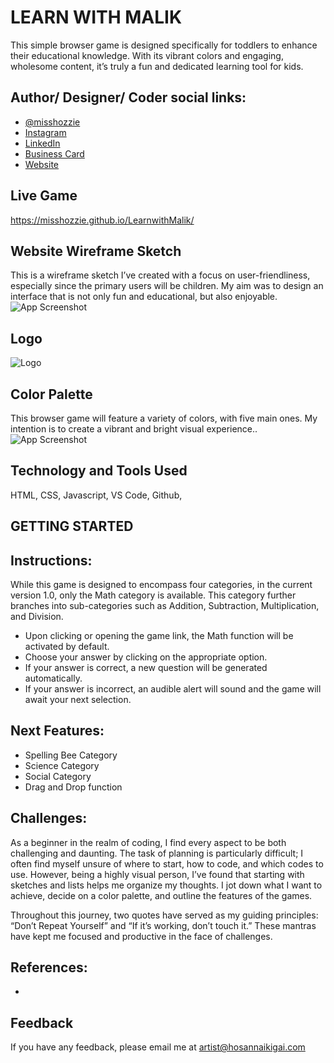 # LEARN WITH MALIK

This simple browser game is designed specifically for toddlers to enhance their educational knowledge. With its vibrant colors and engaging, wholesome content, it’s truly a fun and dedicated learning tool for kids.


## Author/ Designer/ Coder social links:

- [@misshozzie](https://www.github.com/misshozzie)
- [Instagram](https://www.instagram.com/hosannaikigai/)
- [LinkedIn](https://www.linkedin.com/in/sannamartin/)
- [Business Card](https://flowcv.me/sannamartin)
- [Website](https://www.hosannaikigai.com/)


## Live Game

https://misshozzie.github.io/LearnwithMalik/



## Website Wireframe Sketch

This is a wireframe sketch I’ve created with a focus on user-friendliness, especially since the primary users will be children. My aim was to design an interface that is not only fun and educational, but also enjoyable. 
![App Screenshot](https://i.imgur.com/W6bzbDb.jpg)




## Logo

![Logo](https://i.imgur.com/X9qBNIem.png) 


## Color Palette

This browser game will feature a variety of colors, with five main ones. My intention is to create a vibrant and bright visual experience..
![App Screenshot](https://i.imgur.com/lMFXAOp.png)








## Technology and Tools Used

HTML, CSS, Javascript, VS Code, Github,

## GETTING STARTED
## Instructions:

While this game is designed to encompass four categories, in the current version 1.0, only the Math category is available. This category further branches into sub-categories such as Addition, Subtraction, Multiplication, and Division. 

* Upon clicking or opening the game link, the Math function will be activated by default.
* Choose your answer by clicking on the appropriate option.
* If your answer is correct, a new question will be generated automatically.
* If your answer is incorrect, an audible alert will sound and the game will await your next selection.



## Next Features:

* Spelling Bee Category
* Science Category
* Social Category
* Drag and Drop function



## Challenges:

As a beginner in the realm of coding, I find every aspect to be both challenging and daunting. The task of planning is particularly difficult; I often find myself unsure of where to start, how to code, and which codes to use. However, being a highly visual person, I’ve found that starting with sketches and lists helps me organize my thoughts. I jot down what I want to achieve, decide on a color palette, and outline the features of the games.

Throughout this journey, two quotes have served as my guiding principles: “Don’t Repeat Yourself” and “If it’s working, don’t touch it.” These mantras have kept me focused and productive in the face of challenges.

## References:
* 

## Feedback

If you have any feedback, please email me at artist@hosannaikigai.com


